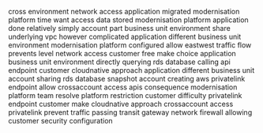 cross environment network access application migrated modernisation platform time want access data stored modernisation platform application done relatively simply account part business unit environment share underlying vpc however complicated application different business unit environment modernisation platform configured allow eastwest traffic flow prevents level network access customer free make choice application business unit environment directly querying rds database calling api endpoint customer cloudnative approach application different business unit account sharing rds database snapshot account creating aws privatelink endpoint allow crossaccount access apis consequence modernisation platform team resolve platform restriction customer difficulty privatelink endpoint customer make cloudnative approach crossaccount access privatelink prevent traffic passing transit gateway network firewall allowing customer security configuration